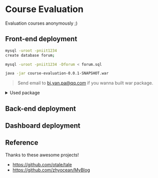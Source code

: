 # Course Evaluation

Evaluation courses anonymously ;)

## Front-end deployment

```sh
mysql -uroot -pniit1234
create database forum;

mysql -uroot -pniit1234 -Dforum < forum.sql

java -jar course-evaluation-0.0.1-SNAPSHOT.war
```

> Send email to [bj.yan.pa@qq.com](bj.yan.pa@qq.com) if you wanna built war package.

<details>
    <summary>Used package</summary>
    
- layui
    
- springboot
    
- maven
    
- mybatis
</details>

## Back-end deployment


## Dashboard deployment


## Reference

Thanks to these awesome projects!

- https://github.com/otale/tale
- https://github.com/zhyocean/MyBlog